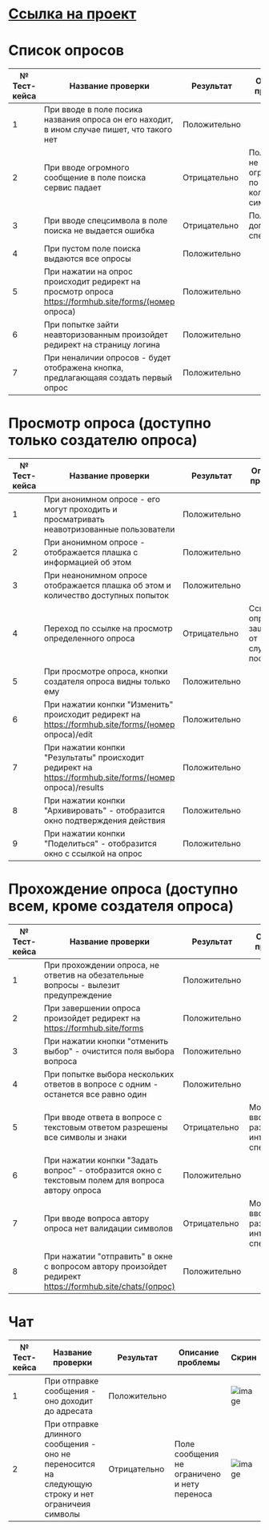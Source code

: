 # [Ссылка на проект](https://formhub.site/forms)

# Список опросов

| № Тест-кейса | Название проверки                                                                                         | Результат    | Описание проблемы                                     | Скрин                                                          |
|--------------|-----------------------------------------------------------------------------------------------------------|--------------|-------------------------------------------------------|----------------------------------------------------------------|
| 1            | При вводе в поле посика названия опроса он его находит, в ином случае пишет, что такого нет               | Положительно |                                                       |                                                                | 
| 2            | При вводе огромного сообщение в поле поиска сервис падает                                                 | Отрицательно |Поле поиска не ограничено по количеству символов       |![image](https://github.com/Antihoman/homework-1-spring-2024/assets/91897029/779625be-56ea-4e6c-b952-915e45fdd9f6)|
| 3            | При вводе спецсимвола в поле поиска не выдается ошибка                                                    | Отрицательно |Поле поиска допускает спецсимволы                      |![image](https://github.com/Antihoman/homework-1-spring-2024/assets/91897029/7add6b53-72bc-4d89-a89a-17541fd1d9b5)|
| 4            | При пустом поле поиска выдаются все опросы                                                                | Положительно |                                                       |                                                                |
| 5            | При нажатии на опрос происходит редирект на просмотр опроса https://formhub.site/forms/(номер опроса)     | Положительно |                                                       |                                                                |
| 6            | При попытке зайти неавторизованным произойдет редирект на страницу логина                                 | Положительно |                                                       |                                                                |
| 7            | При неналичии опросов - будет отображена кнопка, предлагающаяя создать первый опрос                       | Положительно |                                                       |![image](https://github.com/Antihoman/homework-1-spring-2024/assets/91897029/d6e889ae-b90e-4a85-9ea7-38e104ab4c24)|

# Просмотр опроса (доступно только создателю опроса)

| № Тест-кейса | Название проверки                                                                                         | Результат    | Описание проблемы                                     | Скрин                                                          |
|--------------|-----------------------------------------------------------------------------------------------------------|--------------|-------------------------------------------------------|----------------------------------------------------------------|
| 1            | При анонимном опросе - его могут проходить и просматривать неавотризованные пользователи                  | Положительно |                                                       |                                                                | 
| 2            | При анонимном опросе - отображается плашка с информацией об этом                                          | Положительно |                                                       |                                                                |
| 3            | При неанонимном опросе отображается плашка об этом и количество доступных попыток                         | Положительно |                                                       |                                                                |
| 4            | Переход по ссылке на просмотр определенного опроса                                                        | Отрицательно | Ссылка на опрос не защищена от случайного посещения   |![image](https://github.com/Antihoman/homework-1-spring-2024/assets/91897029/7eb5c5fd-01c9-4c5b-8ac1-977709a4c0e3)|
| 5            | При просмотре опроса, кнопки создателя опроса видны только ему                                            | Положительно |                                                       |                                                                |
| 6            | При нажатии конпки "Изменить" происходит редирект на https://formhub.site/forms/(номер опроса)/edit       | Положительно |                                                       |                                                                |
| 7            | При нажатии конпки "Результаты" происходит редирект на https://formhub.site/forms/(номер опроса)/results  | Положительно |                                                       |                                                                |
| 8            | При нажатии конпки "Архивировать" - отобразится окно подтверждения действия                               | Положительно |                                                       |                                                                |
| 9            | При нажатии конпки "Поделиться" - отобразится окно с ссылкой на опрос                                     | Положительно |                                                       |                                                                |

# Прохождение опроса (доступно всем, кроме создателя опроса)

| № Тест-кейса | Название проверки                                                                                         | Результат    | Описание проблемы                                     | Скрин                                                          |
|--------------|-----------------------------------------------------------------------------------------------------------|--------------|-------------------------------------------------------|----------------------------------------------------------------|
| 1            | При прохождении опроса, не ответив на обезательные вопросы - вылезит предупреждение                       | Положительно |                                                       |![image](https://github.com/Antihoman/homework-1-spring-2024/assets/91897029/f6abd6ee-28a3-47d1-8971-3d326ed6d465)|
| 2            | При завершении опроса произойдет редирект на https://formhub.site/forms                                   | Положительно |                                                       |                                                                |
| 3            | При нажатии кнопки "отменить выбор" - очистится поля выбора вопроса                                       | Положительно |                                                       |                                                                |
| 4            | При попытке выбора нескольких ответов в вопросе с одним - останется все равно один                        | Положительно |                                                       |                                                                |
| 5            | При вводе ответа в вопросе с текстовым ответом разрешены все символы и знаки                              | Отрицательно |Можно вводить различные инъекции и спецсимволы         | ![image](https://github.com/Antihoman/homework-1-spring-2024/assets/91897029/74c2286c-3432-4861-8af6-ebc8ec4546b3)|
| 6            | При нажатии конпки "Задать вопрос" - отобразится окно с текстовым полем для вопроса автору опроса         | Положительно |                                                       |                                                                |
| 7            | При вводе вопроса автору опроса нет валидации символов                                                    | Отрицательно |Можно вводить различные инъекции и спецсимволы         | ![image](https://github.com/Antihoman/homework-1-spring-2024/assets/91897029/f44ef754-baec-4336-93a2-71cab0054b8f)|
| 8            | При нажатии "отправить" в окне с вопросом автору произойдет редирект https://formhub.site/chats/(опрос)   | Положительно |                                                       |                                                                |

# Чат

| № Тест-кейса | Название проверки                                                                                         | Результат    | Описание проблемы                                     | Скрин                                                          |
|--------------|-----------------------------------------------------------------------------------------------------------|--------------|-------------------------------------------------------|----------------------------------------------------------------|
| 1            | При отправке сообщения - оно доходит до адресата                                                          | Положительно |                                                       |![image](https://github.com/Antihoman/homework-1-spring-2024/assets/91897029/7c878eca-b0d3-40f9-810b-08bffdffbf63)|
| 2            | При отправке длинного сообщения - оно не переносится на следующую строку и нет ограничеия символы         | Отрицательно |Поле сообщения не ограничено и нету переноса           |![image](https://github.com/Antihoman/homework-1-spring-2024/assets/91897029/dea8c0f9-f91c-480c-8494-733ca0c73e3f)|
